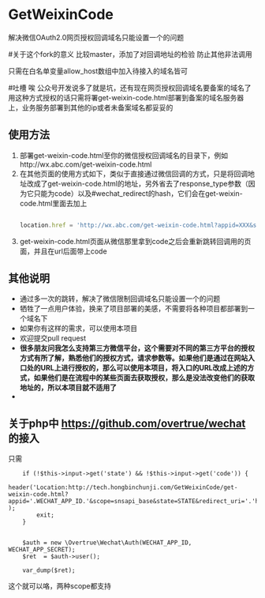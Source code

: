 # GetWeixinCode

解决微信OAuth2.0网页授权回调域名只能设置一个的问题


#关于这个fork的意义
比较master，添加了对回调地址的检验 防止其他非法调用

只需在白名单变量allow_host数组中加入待接入的域名皆可

#吐槽
唉 公众号开发说多了就是坑，还有现在网页授权回调域名要备案的域名了 用这种方式授权的话只需将署get-weixin-code.html部署到备案的域名服务器上，业务服务部署到其他的ip或者未备案域名都妥妥的


## 使用方法

1. 部署get-weixin-code.html至你的微信授权回调域名的目录下，例如http://wx.abc.com/get-weixin-code.html
2. 在其他页面的使用方式如下，类似于直接通过微信回调的方式，只是将回调地址改成了get-weixin-code.html的地址，另外省去了response_type参数（因为它只能为code）以及#wechat_redirect的hash，它们会在get-weixin-code.html里面去加上
    ```javascript

    location.href = 'http://wx.abc.com/get-weixin-code.html?appid=XXX&scope=XXX&state=XXX&redirect_uri=' + encodeURIComponent(location.href);

    ```
3. get-weixin-code.html页面从微信那里拿到code之后会重新跳转回调用的页面，并且在url后面带上code

## 其他说明

- 通过多一次的跳转，解决了微信限制回调域名只能设置一个的问题
- 牺牲了一点用户体验，换来了项目部署的美感，不需要将各种项目都部署到一个域名下
- 如果你有这样的需求，可以使用本项目
- 欢迎提交pull request
- **很多朋友问我怎么支持第三方微信平台，这个需要对不同的第三方平台的授权方式有所了解，熟悉他们的授权方式，请求参数等。如果他们是通过在网站入口处的URL上进行授权的，那么可以使用本项目，将入口的URL改成上述的方式，如果他们是在流程中的某些页面去获取授权，那么是没法改变他们的获取地址的，所以本项目就不适用了**
- 


## 关于php中 https://github.com/overtrue/wechat 的接入
只需 

		if (!$this->input->get('state') && !$this->input->get('code')) {
			header('Location:http://tech.hongbinchunji.com/GetWeixinCode/get-weixin-code.html?appid='.WECHAT_APP_ID.'&scope=snsapi_base&state=STATE&redirect_uri='.'http://'.$_SERVER['SERVER_NAME'].$_SERVER['REQUEST_URI'] );
			exit;
		}


		$auth = new \Overtrue\Wechat\Auth(WECHAT_APP_ID, WECHAT_APP_SECRET);
		$ret  = $auth->user();

		var_dump($ret);

这个就可以咯，两种scope都支持

